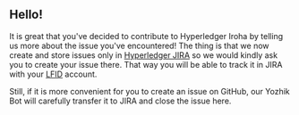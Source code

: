 ## Hello! 

It is great that you've decided to contribute to Hyperledger Iroha by telling us more about the issue you've encountered!
The thing is that we now create and store issues only in [Hyperledger JIRA](https://jira.hyperledger.org/projects/IR) so we would kindly ask you to create your issue there. 
That way you will be able to track it in JIRA with your [LFID](https://www.youtube.com/watch?v=EEc4JRyaAoA) account. 

Still, if it is more convenient for you to create an issue on GitHub, our Yozhik Bot will carefully transfer it to JIRA and close the issue here. 
